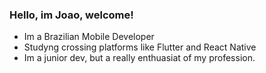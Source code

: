 ### Hello, im Joao, welcome!

- Im a Brazilian Mobile Developer
- Studyng crossing platforms like Flutter and React Native
- Im a junior dev, but a really enthuasiat of my profession.
